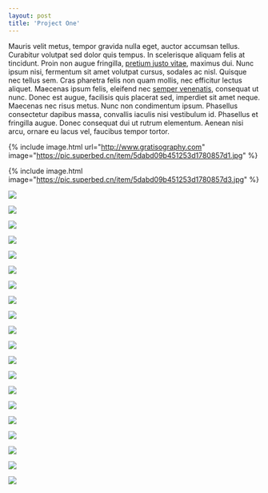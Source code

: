 ```yaml
---
layout: post
title: 'Project One'
---
```

Mauris velit metus, tempor gravida nulla eget, auctor accumsan tellus. Curabitur volutpat sed dolor quis tempus. In scelerisque aliquam felis at tincidunt. Proin non augue fringilla, [pretium justo vitae](#), maximus dui. Nunc ipsum nisi, fermentum sit amet volutpat cursus, sodales ac nisl. Quisque nec tellus sem. Cras pharetra felis non quam mollis, nec efficitur lectus aliquet. Maecenas ipsum felis, eleifend nec [semper venenatis](#), consequat ut nunc. Donec est augue, facilisis quis placerat sed, imperdiet sit amet neque. Maecenas nec risus metus. Nunc non condimentum ipsum. Phasellus consectetur dapibus massa, convallis iaculis nisi vestibulum id. Phasellus et fringilla augue. Donec consequat dui ut rutrum elementum. Aenean nisi arcu, ornare eu lacus vel, faucibus tempor tortor.

{% include image.html url="http://www.gratisography.com" image="https://pic.superbed.cn/item/5dabd09b451253d1780857d1.jpg" %}

{% include image.html  image="https://pic.superbed.cn/item/5dabd09b451253d1780857d3.jpg" %}


![](https://pic.superbed.cn/item/5dabd04d451253d178084a54.jpg)



![](https://pic.superbed.cn/item/5dabf05c451253d17815562f.png)


![](https://pic.superbed.cn/item/5dabd04d451253d178084a59.jpg)

![](https://pic.superbed.cn/item/5dabd04d451253d178084a5e.jpg)

![](https://pic.superbed.cn/item/5dabd04d451253d178084a63.jpg)

![](https://pic.superbed.cn/item/5dabd04d451253d178084a67.jpg)

![](https://pic.superbed.cn/item/5dabd04d451253d178084a6c.jpg)

![](https://pic.superbed.cn/item/5dabd04d451253d178084a71.jpg)

![](https://pic.superbed.cn/item/5dabd04d451253d178084a77.jpg)

![](https://pic.superbed.cn/item/5dabd04d451253d178084a7d.jpg)

![](https://pic.superbed.cn/item/5dabd04d451253d178084a88.jpg)

![](https://pic.superbed.cn/item/5dabd04d451253d178084a93.jpg)

![](https://pic.superbed.cn/item/5dabd04d451253d178084a97.jpg)

![](https://pic.superbed.cn/item/5dabd04d451253d178084a9e.jpg)

![](https://pic.superbed.cn/item/5dabd04d451253d178084aa3.jpg)

![](https://pic.superbed.cn/item/5dabd04d451253d178084aae.jpg)

![](https://pic.superbed.cn/item/5dabd04d451253d178084ab2.jpg)

![](https://pic.superbed.cn/item/5dabd04d451253d178084abb.jpg)

![](https://pic.superbed.cn/item/5dabd04d451253d178084ac1.jpg)

![](https://pic.superbed.cn/item/5dabd04d451253d178084ac8.jpg)
